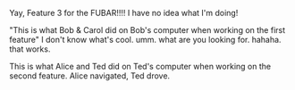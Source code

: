 
Yay, Feature 3 for the FUBAR!!!! I have no idea what I'm doing!

"This is what Bob & Carol did on Bob's computer when working on the first feature"
I don't know what's cool. umm. what are you looking for. hahaha. that works.

This is what Alice and Ted did on Ted's computer when working on the second feature.
Alice navigated, Ted drove.

